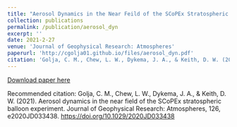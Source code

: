 ```yaml
---
title: "Aerosol Dynamics in the Near Feild of the SCoPEx Stratospheric Balloon Experiment"
collection: publications
permalink: /publication/aerosol_dyn
excerpt: ''
date: 2021-2-27
venue: 'Journal of Geophysical Research: Atmospheres'
paperurl: 'http://cgolja01.github.io/files/aerosol_dyn.pdf'
citation: 'Golja, C. M., Chew, L. W., Dykema, J. A., & Keith, D. W. (2021). Aerosol dynamics in the near field of the SCoPEx stratospheric balloon experiment. Journal of Geophysical Research: Atmospheres, 126, e2020JD033438. https://doi.org/10.1029/2020JD033438'
---
```



[Download paper here](http://cgolja01.github.io/files/aerosol_dyn.pdf)

Recommended citation: Golja, C. M., Chew, L. W., Dykema, J. A., & Keith, D. W. (2021). Aerosol dynamics in the near field of the SCoPEx stratospheric balloon experiment. Journal of Geophysical Research: Atmospheres, 126, e2020JD033438. https://doi.org/10.1029/2020JD033438
